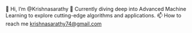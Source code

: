 👋 Hi, I’m @Krishnasarathy
🌱 Currently diving deep into Advanced Machine Learning to explore cutting-edge algorithms and applications.
📫 How to reach me krishnasarathy74@gmail.com

<!---
Krishnasarathy/Krishnasarathy is a ✨ special ✨ repository because its `README.md` (this file) appears on your GitHub profile.
You can click the Preview link to take a look at your changes.
--->

